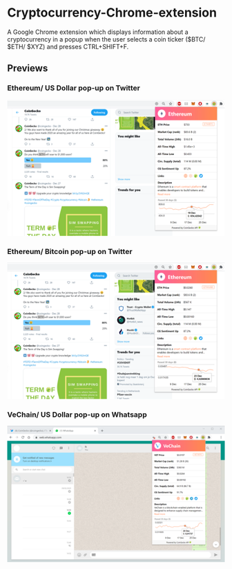 # Cryptocurrency-Chrome-extension
A Google Chrome extension which displays information about a cryptocurrency in a popup when the user selects a coin ticker ($BTC/ $ETH/ $XYZ) and presses CTRL+SHIFT+F.

## Previews
### Ethereum/ US Dollar pop-up on Twitter
<p align="center"> 
  <img src="images/CG_twitter_extension_screenshot_ETH_USD.png" alt="Ethereum USD pop-up on Twitter" width="800" >
</p>

### Ethereum/ Bitcoin pop-up on Twitter
<p align="center"> 
  <img src="images/CG_twitter_extension_screenshot_ETH_BTC.png" alt="Ethereum BTC pop-up on Twitter" width="800" >
</p>

### VeChain/ US Dollar pop-up on Whatsapp
<p align="center"> 
  <img src="images/CG_Whatsapp_extension_screenshot_VET_USD.png" alt="VeChain USD pop-up on Whatsapp" width="800" >
</p>

